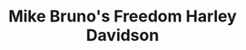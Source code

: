 ---
title: "Mike Bruno's Freedom Harley Davidson"
url: /baton-rouge/mike-brunos-freedom-harley-davidson/
shop: motorcycle
---